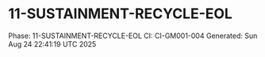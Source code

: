 # 11-SUSTAINMENT-RECYCLE-EOL
Phase: 11-SUSTAINMENT-RECYCLE-EOL
CI: CI-GM001-004
Generated: Sun Aug 24 22:41:19 UTC 2025

